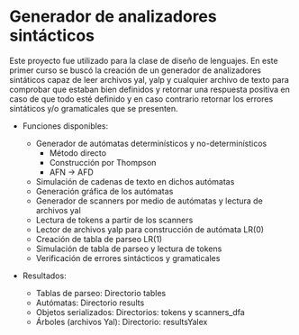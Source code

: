 # Generador de analizadores sintácticos

Este proyecto fue utilizado para la clase de diseño de lenguajes. En este primer curso se buscó la creación de un generador de analizadores sintáticos capaz de leer archivos yal, yalp y cualquier archivo de texto para comprobar que estaban bien definidos y retornar una respuesta positiva en caso de que todo esté definido y en caso contrario retornar los errores sintáticos y/o gramaticales que se presenten.

- Funciones disponibles:
  - Generador de autómatas determinísticos y no-determinísticos
    - Método directo
    - Construcción por Thompson
    - AFN -> AFD
  - Simulación de cadenas de texto en dichos autómatas
  - Generación gráfica de los autómatas
  - Generador de scanners por medio de autómatas y lectura de archivos yal
  - Lectura de tokens a partir de los scanners
  - Lector de archivos yalp para construcción de autómata LR(0)
  - Creación de tabla de parseo LR(1)
  - Simulación de tabla de parseo y lectura de tokens
  - Verificación de errores sintácticos y gramaticales

- Resultados:
  - Tablas de parseo: Directorio tables
  - Autómatas: Directorio results
  - Objetos serializados: Directorios: tokens y scanners_dfa
  - Árboles (archivos Yal): Directorio: resultsYalex
